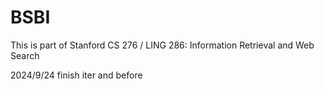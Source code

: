 # BSBI
This is part of Stanford CS 276 / LING 286: Information Retrieval and Web Search

2024/9/24 finish iter and before
